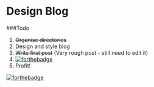 Design Blog
===========

###Todo

1. ~~Organise directories~~
2. Design and style blog
3. ~~Write first post~~ (Very rough post - still need to edit it)
4. [![forthebadge](http://forthebadge.com/images/badges/certified-snoop-lion.svg)](http://forthebadge.com)
5. Profit!

[![forthebadge](http://forthebadge.com/images/badges/fuck-it-ship-it.svg)](http://forthebadge.com)
